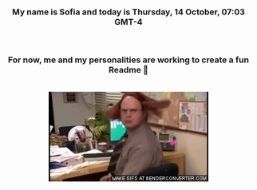 


<div align="center">
<h3 >My name is Sofia and today is Thursday, 14 October, 07:03 GMT-4</h3><br>
<h3 >For now, me and my personalities are working to create a fun Readme 👋
</h3><br>
<img src='img/dwight.gif' alt='working...'/>
</div>
